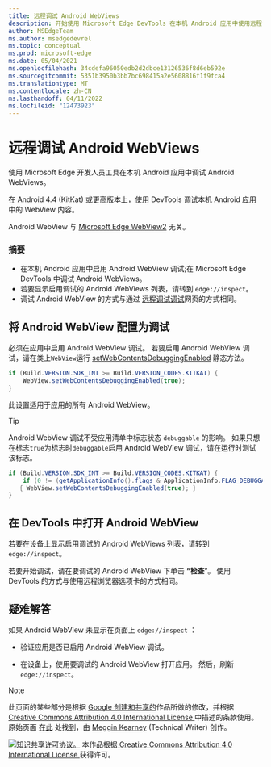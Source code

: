 ```yaml
---
title: 远程调试 Android WebViews
description: 开始使用 Microsoft Edge DevTools 在本机 Android 应用中使用远程调试 WebView。
author: MSEdgeTeam
ms.author: msedgedevrel
ms.topic: conceptual
ms.prod: microsoft-edge
ms.date: 05/04/2021
ms.openlocfilehash: 34cdefa96050edb2d2dbce13126536f8d6eb592e
ms.sourcegitcommit: 5351b3950b3bb7bc698415a2e5608816f1f9fca4
ms.translationtype: MT
ms.contentlocale: zh-CN
ms.lasthandoff: 04/11/2022
ms.locfileid: "12473923"
---
```

<!-- Copyright Meggin Kearney

   Licensed under the Apache License, Version 2.0 (the "License");
   you may not use this file except in compliance with the License.
   You may obtain a copy of the License at

       http://www.apache.org/licenses/LICENSE-2.0

   Unless required by applicable law or agreed to in writing, software
   distributed under the License is distributed on an "AS IS" BASIS,
   WITHOUT WARRANTIES OR CONDITIONS OF ANY KIND, either express or implied.
   See the License for the specific language governing permissions and
   limitations under the License.  -->
# <a name="remotely-debug-android-webviews"></a>远程调试 Android WebViews

使用 Microsoft Edge 开发人员工具在本机 Android 应用中调试 Android WebViews。

在 Android 4.4 (KitKat) 或更高版本上，使用 DevTools 调试本机 Android 应用中的 WebView 内容。

Android WebView 与 [Microsoft Edge WebView2](../../webview2/index.md) 无关。


### <a name="summary"></a>摘要

*  在本机 Android 应用中启用 Android WebView 调试;在 Microsoft Edge DevTools 中调试 Android WebViews。
*  若要显示启用调试的 Android WebViews 列表，请转到 `edge://inspect`。
*  调试 Android WebView 的方式与通过 [远程调试调试](index.md)网页的方式相同。


<!-- ====================================================================== -->
## <a name="configure-android-webviews-to-debug"></a>将 Android WebView 配置为调试

必须在应用中启用 Android WebView 调试。  若要启用 Android WebView 调试，请在类上`WebView`运行 [setWebContentsDebuggingEnabled](https://developer.android.com/reference/android/webkit/WebView.html#setWebContentsDebuggingEnabled(boolean)) 静态方法。

```java
if (Build.VERSION.SDK_INT >= Build.VERSION_CODES.KITKAT) {
    WebView.setWebContentsDebuggingEnabled(true);
}
```

此设置适用于应用的所有 Android WebView。

> [!TIP]
> Android WebView 调试不受应用清单中标志状态 `debuggable` 的影响。  如果只想在标志`true`为标志时`debuggable`启用 Android WebView 调试，请在运行时测试该标志。
>
> ```java
> if (Build.VERSION.SDK_INT >= Build.VERSION_CODES.KITKAT) {
>     if (0 != (getApplicationInfo().flags & ApplicationInfo.FLAG_DEBUGGABLE))
>    { WebView.setWebContentsDebuggingEnabled(true); }
> }
> ```


<!-- ====================================================================== -->
## <a name="open-an-android-webview-in-devtools"></a>在 DevTools 中打开 Android WebView

若要在设备上显示启用调试的 Android WebViews 列表，请转到 `edge://inspect`。

若要开始调试，请在要调试的 Android WebView 下单击 **“检查**”。  使用 DevTools 的方式与使用远程浏览器选项卡的方式相同。

<!--
:::image type="content" source=".images/webview-debugging.msft.png" alt-text="Inspecting elements in an Android WebView." lightbox=".images/webview-debugging.msft.png":::

The gray graphics listed with the Android WebView represent its size and position relative to the screen of the device.  If your Android WebViews have titles set, the titles are listed as well.
-->


<!-- ====================================================================== -->
## <a name="troubleshoot"></a>疑难解答

如果 Android WebView 未显示在页面上 `edge://inspect` ：

*  验证应用是否已启用 Android WebView 调试。

*  在设备上，使用要调试的 Android WebView 打开应用。  然后，刷新 `edge://inspect`。


<!-- ====================================================================== -->
> [!NOTE]
> 此页面的某些部分是根据 [Google 创建和共享的](https://developers.google.com/terms/site-policies)作品所做的修改，并根据[ Creative Commons Attribution 4.0 International License ](http://creativecommons.org/licenses/by/4.0)中描述的条款使用。
> 原始页面 [在此](https://developers.google.com/web/tools/chrome-devtools/remote-debugging/webviews) 处找到，由 [Meggin Kearney](https://developers.google.com/web/resources/contributors#meggin-kearney) (Technical Writer) 创作。

[![知识共享许可协议。](https://i.creativecommons.org/l/by/4.0/88x31.png)](https://creativecommons.org/licenses/by/4.0)
本作品根据[ Creative Commons Attribution 4.0 International License ](http://creativecommons.org/licenses/by/4.0)获得许可。
